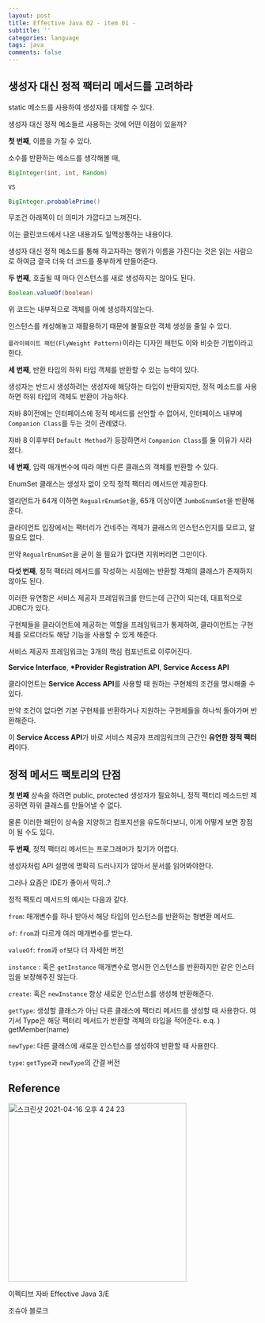 ```yaml
---
layout: post
title: Effective Java 02 - item 01 -
subtitle: ''
categories: language
tags: java
comments: false
---
```


## 생성자 대신 정적 팩터리 메서드를 고려하라

static 메소드를 사용하여 생성자를 대체할 수 있다.

생성자 대신 정적 메소들르 사용하는 것에 어떤 이점이 있을까?

**첫 번째**, 이름을 가질 수 있다.

소수를 반환하는 메소드를 생각해볼 때,

```Java
BigInteger(int, int, Random)

VS

BigInteger.probablePrime()
```

무조건 아래쪽이 더 의미가 가깝다고 느껴진다.

이는 클린코드에서 나온 내용과도 일맥상통하는 내용이다.

생성자 대신 정적 메소드를 통해 하고자하는 행위가 이름을 가진다는 것은 읽는 사람으로 하여금 결국 더욱 더 코드를 풍부하게 만들어준다.

**두 번째**, 호출될 때 마다 인스턴스를 새로 생성하지는 않아도 된다.

```java
Boolean.valueOf(boolean)
```

위 코드는 내부적으로 객체를 아예 생성하지않는다.

인스턴스를 캐싱해놓고 재활용하기 때문에 불필요한 객체 생성을 줄일 수 있다.

`플라이웨이트 패턴(FlyWeight Pattern)`이라는 디자인 패턴도 이와 비슷한 기법이라고 한다.

**세 번째**, 반환 타입의 하위 타입 객체를 반환할 수 있는 능력이 있다.

생성자는 반드시 생성하려는 생성자에 해당하는 타입이 반환되지만, 정적 메소드를 사용하면 하위 타입의 객체도 반환이 가능하다.

자바 8이전에는 인터페이스에 정적 메서드를 선언할 수 없어서, 인터페이스 내부에 `Companion Class`를 두는 것이 관례였다.

자바 8 이후부터 `Default Method`가 등장하면서 `Companion Class`를 둘 이유가 사라졌다.

**네 번째**, 입력 매개변수에 따라 매번 다른 클래스의 객체를 반환할 수 있다.

EnumSet 클래스는 생성자 없이 오직 정적 팩터리 메서드만 제공한다.

엘리먼트가 64개 이하면 `RegualrEnumSet`을, 65개 이상이면 `JumboEnumSet`을 반환해준다.

클라이언트 입장에서는 팩터리가 건네주는 객체가 클래스의 인스턴스인지를 모르고, 알 필요도 없다.

만약 `RegualrEnumSet`을 굳이 쓸 필요가 없다면 지워버리면 그만이다.

**다섯 번째**, 정적 팩터리 메서드를 작성하는 시점에는 반환할 객체의 클래스가 존재하지 않아도 된다.

이러한 유연함은 서비스 제공자 프레임워크를 만드는데 근간이 되는데, 대표적으로 JDBC가 있다.

구현체들을 클라이언트에 제공하는 역할을 프레임워크가 통제하여, 클라이언트는 구현체를 모르더라도 해당 기능을 사용할 수 있게 해준다.

서비스 제공자 프레임워크는 3개의 핵심 컴포넌트로 이루어진다.

**Service Interface**, **\*Provider Registration API**, **Service Access API**

클라이언트는 **Service Access API**를 사용할 때 원하는 구현체의 조건을 명시해줄 수 있다.

만약 조건이 없다면 기본 구현체를 반환하거나 지원하는 구현체들을 하나씩 돌아가며 반환해준다.

이 **Service Access API**가 바로 서비스 제공자 프레임워크의 근간인 **유연한 정적 팩터리**이다.

## 정적 메서드 팩토리의 단점

**첫 번째** 상속을 하려면 public, protected 생성자가 필요하니, 정적 팩터리 메소드만 제공하면 하위 클래스를 만들어낼 수 없다.

물론 이러한 패턴이 상속을 지양하고 컴포지션을 유도하다보니, 이게 어떻게 보면 장점이 될 수도 있다.

**두 번째**, 정적 팩터리 메서드는 프로그래머가 찾기가 어렵다.

생성자처럼 API 설명에 명확히 드러나지가 않아서 문서를 읽어봐야한다.

그러나 요즘은 IDE가 좋아서 딱히..?

정적 팩토리 메서드의 예시는 다음과 같다.

`from`: 매개변수를 하나 받아서 해당 타입의 인스턴스를 반환하는 형변환 메서드.

`of`: `from`과 다르게 여러 매개변수를 받는다.

`valueOf`: `from`과 `of`보다 더 자세한 버전

`instance` : 혹은 `getInstance` 매개변수로 명시한 인스턴스를 반환하지만 같은 인스터임을 보장해주진 않는다.

`create`: 혹은 `newInstance` 항상 새로운 인스턴스를 생성해 반환해준다.

`getType`: 생성할 클래스가 아닌 다른 클래스에 팩터리 메서드를 생성할 때 사용한다. 여기서 Type은 해당 팩터리 메서드가 반환할 객체의 타입을 적어준다. e.q. ) getMember(name)

`newType`: 다른 클래스에 새로운 인스턴스를 생성하여 반환할 때 사용한다.

`type`: `getType`과 `newType`의 간결 버전

## Reference

<img width="360" alt="스크린샷 2021-04-16 오후 4 24 23" src="https://user-images.githubusercontent.com/43809168/114987533-3e449400-9ed0-11eb-9b5f-a24f73b6f138.png">

이펙티브 자바 Effective Java 3/E

조슈아 블로크
